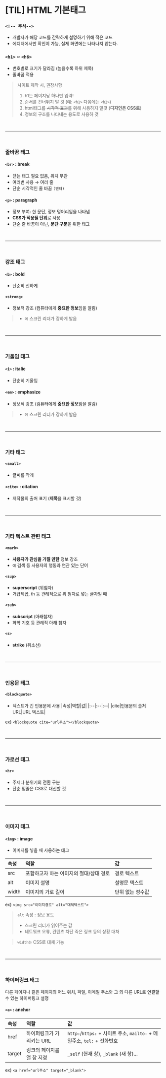 # [TIL] HTML 기본태그


### `<!-- 주석-->`
- 개발자가 해당 코드를 간략하게 설명하기 위해 적은 코드
- 에디터에서만 확인이 가능, 실제 화면에는 나타나지 않는다.

### `<h1>` ~ `<h6>`
* 번호별로 크기가 달라짐 (높을수록 하위 제목)   
* 줄바꿈 적용

> 사이트 제작 시, 권장사항
> 1. h1는 페이지당 하나만 입력! 
> 2. 순서를 건너뛰지 말 것 (예: `<h1>` 다음에는 `<h2>`)  
> 3. html태그를 ~~시각적 효과~~를 위해 사용하지 말것 (**디자인은 CSS로**)  
> 4. 정보의 구조를 나타내는 용도로 사용하 것

<br>

***

<br>

### 줄바꿈 태그

#### `<br>` : break
- 닫는 태그 필요 없음, 위치 무관
- 여러번 사용 → 여러 줄
- 단순 시각적인 줄 바꿈 `(엔터)`

#### `<p>` : paragraph
- 정보 부여: 한 문단, 정보 덩어리임을 나타냄  
- **CSS가 적용될 단위**로 사용 
- 단순 줄 바꿈이 아닌, **문단 구분**을 위한 태그

<br>

***

<br>

### 강조 태그

#### `<b>` : bold
- 단순히 진하게

#### `<strong>` 
- 정보적 강조 (컴퓨터에게 **중요한 정보**임을 알림)
>   - `예` 스크린 리더가 강하게 발음 

<br>

***

<br>

### 기울임 태그

#### `<i>` : italic
- 단순히 기울임

#### `<em>` : emphasize
- 정보적 강조 (컴퓨터에게 **중요한 정보**임을 알림)
>   + `예` 스크린 리더가 강하게 발음 

<br>

***

<br>

### 기타 태그

#### `<small>` 
- 글씨를 작게

#### `<cite>` : citation
- 저작물의 출처 표기 (**제목**을 표시할 것)

<br>

***

<br>

### 기타 텍스트 관련 태그

#### `<mark>`
- **사용자가 관심을 가질 만한** 정보 강조
- `예` 검색 등 사용자의 행동과 연관 있는 단어

#### `<sup>`
- **superscript** (위첨자)
- 거급제곱, th 등 관례적으로 위 첨자로 넣는 글자일 때

#### `<sub>`
- **subscript** (아래첨자)
- 화학 기호 등 관례적 아래 첨자

#### `<s>`
- **strike** (취소선)

<br>

***

<br>

### 인용문 태그

#### `<blockquote>`
- 텍스트가 긴 인용문에 사용
|속성|역할|값|
|:--|:--|:--|
|cite|인용문의 출처 URL|URL 텍스트|

ex) `<blockquote cite="url주소"></blockquote>`

<br>

***

<br>

### 가로선 태그

#### `<hr>`
- 주제나 분위기의 전환 구분
- 단순 밑줄은 CSS로 대신할 것

<br>

***

<br>

### 이미지 태그

#### `<img>` : **image**
- 이미지를 넣을 때 사용하는 태그

|속성|역할|값|
|:--|:--|:--|
|src|포함하고자 하는 이미지의 절대/상대 경로|경로 텍스트|
|alt|이미지 설명|설명문 텍스트|
|width|이미지의 가로 길이|단위 없는 정수값|

ex) `<img src="이미지경로" alt="대체텍스트">`

> `alt` 속성 : 정보 용도
>   + 스크린 리더가 읽어주는 값
>   + 네트워크 오류, 컨텐츠 차단 죽은 링크 등의 상황 대처

> `width는` CSS로 대체 가능

<br>

***

<br>

### 하이퍼링크 태그
다른 페이지나 같은 페이지의 어느 위치, 파일, 이메일 주소와 그 외 다른 URL로 연결할 수 있는 하이퍼링크 설정

#### `<a>` : **anchor**

|속성|역할|값|
|:--|:--|:--|
|href|하이퍼링크가 가리키는 URL|`http:`/`https:` + 사이트 주소, `mailto:` + 메일주소, `tel:` + 전화번호|
|target|링크의 페이지를 열 창 지정|`_self` (현재 창), `_blank` (새 창)...


ex) `<a href="url주소" target="_blank">`


